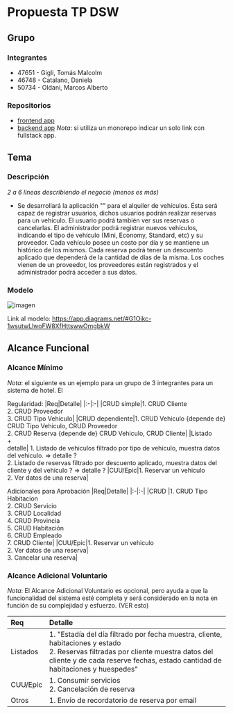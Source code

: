 # Propuesta TP DSW

## Grupo
### Integrantes
* 47651 - Gigli, Tomás Malcolm
* 46748 - Catalano, Daniela
* 50734 - Oldani, Marcos Alberto

### Repositorios
* [frontend app](http://hyperlinkToGihubOrGitlab)
* [backend app](http://hyperlinkToGihubOrGitlab)
*Nota*: si utiliza un monorepo indicar un solo link con fullstack app.

## Tema
### Descripción
*2 a 6 líneas describiendo el negocio (menos es más)*
* Se desarrollará la aplicación "" para el alquiler de vehículos. Ésta será capaz de registrar usuarios, dichos usuarios podrán realizar reservas para un vehículo. El usuario podrá también ver sus reservas o cancelarlas. El administrador podrá registrar nuevos vehículos, indicando el tipo de vehículo (Mini, Economy, Standard, etc) y su proveedor. Cada vehículo posee un costo por día y se mantiene un histórico de los mismos. Cada reserva podrá tener un descuento aplicado que dependerá de la cantidad de días de la misma. Los coches vienen de un proveedor, los proveedores están registrados y el administrador podrá acceder a sus datos.

### Modelo
![imagen](https://github.com/tomiingm/tp/assets/139399407/62c33f27-fae1-4f89-807c-31d9af86937d)

Link al modelo: https://app.diagrams.net/#G1Oikc-1wsutwLlwoFW8XfHttswwOmgbkW

## Alcance Funcional 

### Alcance Mínimo

*Nota*: el siguiente es un ejemplo para un grupo de 3 integrantes para un sistema de hotel. El 

Regularidad:
|Req|Detalle|
|:-|:-|
|CRUD simple|1. CRUD Cliente<br>2. CRUD Proveedor<br>3. CRUD Tipo Vehiculo|
|CRUD dependiente|1. CRUD Vehiculo {depende de} CRUD Tipo Vehiculo, CRUD Proveedor<br>2. CRUD Reserva {depende de} CRUD Vehiculo, CRUD Cliente|
|Listado<br>+<br>detalle| 1. Listado de vehiculos filtrado por tipo de vehiculo, muestra datos del vehiculo. => detalle ?<br> 2. Listado de reservas filtrado por descuento aplicado, muestra datos del cliente y del vehiculo ? => detalle ?
|CUU/Epic|1. Reservar un vehiculo<br>2. Ver datos de una reserva|


Adicionales para Aprobación
|Req|Detalle|
|:-|:-|
|CRUD |1. CRUD Tipo Habitacion<br>2. CRUD Servicio<br>3. CRUD Localidad<br>4. CRUD Provincia<br>5. CRUD Habitación<br>6. CRUD Empleado<br>7. CRUD Cliente|
|CUU/Epic|1. Reservar un vehiculo<br>2. Ver datos de una reserva|<br>3. Cancelar una reserva|


### Alcance Adicional Voluntario

*Nota*: El Alcance Adicional Voluntario es opcional, pero ayuda a que la funcionalidad del sistema esté completa y será considerado en la nota en función de su complejidad y esfuerzo. (VER esto)

|Req|Detalle|
|:-|:-|
|Listados |1. "Estadía del día filtrado por fecha muestra, cliente, habitaciones y estado <br>2. Reservas filtradas por cliente muestra datos del cliente y de cada reserve fechas, estado cantidad de habitaciones y huespedes"|
|CUU/Epic|1. Consumir servicios<br>2. Cancelación de reserva|
|Otros|1. Envío de recordatorio de reserva por email|

